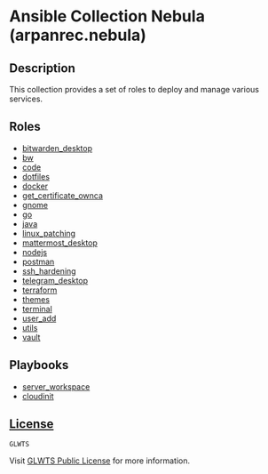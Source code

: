# Ansible Collection Nebula (arpanrec.nebula)

## Description

This collection provides a set of roles to deploy and manage various services.

## Roles

- [bitwarden_desktop](roles/bitwarden_desktop/README.md)
- [bw](roles/bw/README.md)
- [code](roles/code/README.md)
- [dotfiles](roles/dotfiles/README.md)
- [docker](roles/docker/README.md)
- [get_certificate_ownca](roles/get_certificate_ownca/README.md)
- [gnome](roles/gnome/README.md)
- [go](roles/go/README.md)
- [java](roles/java/README.md)
- [linux_patching](roles/linux_patching/README.md)
- [mattermost_desktop](roles/mattermost_desktop/README.md)
- [nodejs](roles/nodejs/README.md)
- [postman](roles/postman/README.md)
- [ssh_hardening](roles/ssh_hardening/README.md)
- [telegram_desktop](roles/telegram_desktop/README.md)
- [terraform](roles/terraform/README.md)
- [themes](roles/themes/README.md)
- [terminal](roles/terminal/README.md)
- [user_add](roles/user_add/README.md)
- [utils](roles/utils/README.md)
- [vault](roles/vault/README.md)

## Playbooks

- [server_workspace](playbooks/server_workspace.md)
- [cloudinit](playbooks/cloudinit.md)

## [License](LICENSE)

`GLWTS`

Visit [GLWTS Public License](https://raw.githubusercontent.com/me-shaon/GLWTPL/master/NSFW_LICENSE) for more information.
